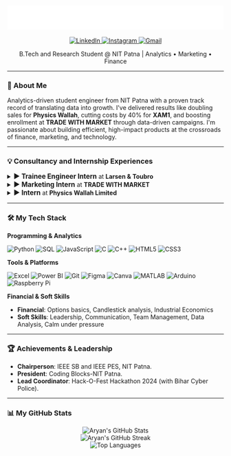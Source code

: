 <p align="center">
  <img src="https://raw.githubusercontent.com/aryanranjan2005/aryanranjan2005/main/word-swap.svg"
       alt="Hi, I'm ARYAN from INDIA/BHARAT" />
</p>

<p align="center">
  <a href="https://linkedin.com/in/aryanranjan2005">
    <img src="https://img.shields.io/badge/LinkedIn-0077B5?style=for-the-badge&logo=linkedin&logoColor=white" alt="LinkedIn"/>
  </a>
  <a href="https://instagram.com/aryanranjan2005">
    <img src="https://img.shields.io/badge/Instagram-%23E4405F.svg?style=for-the-badge&logo=Instagram&logoColor=white" alt="Instagram"/>
  </a>
  <a href="mailto:aryanr.ug22.ee@nitp.ac.in">
    <img src="https://img.shields.io/badge/Gmail-D14836?style=for-the-badge&logo=gmail&logoColor=white" alt="Gmail"/>
  </a>
</p>

<p align="center">
  B.Tech and Research Student @ NIT Patna | Analytics • Marketing • Finance
</p>

---

### 💫 About Me
Analytics-driven student engineer from NIT Patna with a proven track record of translating data into growth. I've delivered results like doubling sales for **Physics Wallah**, cutting costs by 40% for **XAM1**, and boosting enrollment at **TRADE WITH MARKET** through data-driven campaigns. I'm passionate about building efficient, high-impact products at the crossroads of finance, marketing, and technology.

---

### 💡 Consultancy and Internship Experiences

<details>
  <summary><strong style="font-size:1.1em;">► Trainee Engineer Intern</strong> at <strong>Larsen & Toubro</strong></summary>
  <br>
  <em>May - July 2025</em>
  <ul>
    <li>Collaborated with cross-functional teams to enhance analytics features using SQL for improved data visualization.</li>
    <li>Assisted in predictive modeling tasks with Python to analyze operational data and identify patterns in project efficiency.</li>
    <li>Contributed to dashboard prototypes in Power BI to visualize key performance indicators for decision-making.</li>
  </ul>
</details>

<details>
  <summary><strong style="font-size:1.1em;">► Marketing Intern</strong> at <strong>TRADE WITH MARKET</strong></summary>
  <br>
  <em>Apr - May 2025</em>
  <ul>
    <li>Boosted program enrollment by leading data-driven social media campaigns that analyzed audience metrics to drive local inquiries.</li>
    <li>Created marketing content, including blog posts and videos, on practical market applications.</li>
    <li>Completed a 4-week Master Trader Program, mastering options strategies and risk assessment.</li>
  </ul>
</details>

<details>
  <summary><strong style="font-size:1.1em;">► Intern</strong> at <strong>Physics Wallah Limited</strong></summary>
  <br>
  <em>2024 - 2025</em>
  <ul>
    <li>Increased UPSC batch sales by 100% through outreach analysis of 500+ survey responses and predictive modeling.</li>
    <li>Spearheaded the Campus Ambassador Program, a flagship revenue product at PW.</li>
  </ul>
</details>

---

### 🛠️ My Tech Stack

**Programming & Analytics**
<p>
  <img src="https://img.shields.io/badge/Python-3776AB?style=for-the-badge&logo=python&logoColor=white" alt="Python"/>
  <img src="https://img.shields.io/badge/SQL-4479A1?style=for-the-badge&logo=mysql&logoColor=white" alt="SQL"/>
  <img src="https://img.shields.io/badge/JavaScript-F7DF1E?style=for-the-badge&logo=javascript&logoColor=black" alt="JavaScript"/>
  <img src="https://img.shields.io/badge/C-A8B9CC?style=for-the-badge&logo=c&logoColor=black" alt="C"/>
  <img src="https://img.shields.io/badge/C%2B%2B-00599C?style=for-the-badge&logo=c%2B%2B&logoColor=white" alt="C++"/>
  <img src="https://img.shields.io/badge/HTML5-E34F26?style=for-the-badge&logo=html5&logoColor=white" alt="HTML5"/>
  <img src="https://img.shields.io/badge/CSS3-1572B6?style=for-the-badge&logo=css3&logoColor=white" alt="CSS3"/>
</p>

**Tools & Platforms**
<p>
  <img src="https://img.shields.io/badge/Microsoft_Excel-217346?style=for-the-badge&logo=microsoft-excel&logoColor=white" alt="Excel"/>
  <img src="https://img.shields.io/badge/Power_BI-F2C811?style=for-the-badge&logo=powerbi&logoColor=black" alt="Power BI"/>
  <img src="https://img.shields.io/badge/Git-F05032?style=for-the-badge&logo=git&logoColor=white" alt="Git"/>
  <img src="https://img.shields.io/badge/Figma-F24E1E?style=for-the-badge&logo=figma&logoColor=white" alt="Figma"/>
  <img src="https://img.shields.io/badge/Canva-00C4CC?style=for-the-badge&logo=canva&logoColor=white" alt="Canva"/>
  <img src="https://img.shields.io/badge/MATLAB-0076A8?style=for-the-badge&logo=mathworks&logoColor=white" alt="MATLAB"/>
  <img src="https://img.shields.io/badge/-Arduino-00979D?style=for-the-badge&logo=Arduino&logoColor=white" alt="Arduino"/>
  <img src="https://img.shields.io/badge/-Raspberry_Pi-C51A4A?style=for-the-badge&logo=Raspberry-Pi&logoColor=white" alt="Raspberry Pi"/>
</p>

**Financial & Soft Skills**
- **Financial**: Options basics, Candlestick analysis, Industrial Economics
- **Soft Skills**: Leadership, Communication, Team Management, Data Analysis, Calm under pressure

---

### 🏆 Achievements & Leadership
- **Chairperson**: IEEE SB and IEEE PES, NIT Patna.
- **President**: Coding Blocks-NIT Patna.
- **Lead Coordinator**: Hack-O-Fest Hackathon 2024 (with Bihar Cyber Police).

---

### 📊 My GitHub Stats
<p align="center">
  <img src="https://github-readme-stats.vercel.app/api?username=aryanranjan2005&theme=dark&hide_border=false&include_all_commits=true&count_private=true" alt="Aryan's GitHub Stats"/>
  <br/>
  <img src="https://nirzak-streak-stats.vercel.app/?user=aryanranjan2005&theme=dark&hide_border=false" alt="Aryan's GitHub Streak"/>
  <br/>
  <img src="https://github-readme-stats.vercel.app/api/top-langs/?username=aryanranjan2005&theme=dark&hide_border=false&include_all_commits=true&count_private=true&layout=compact" alt="Top Languages"/>
</p>
